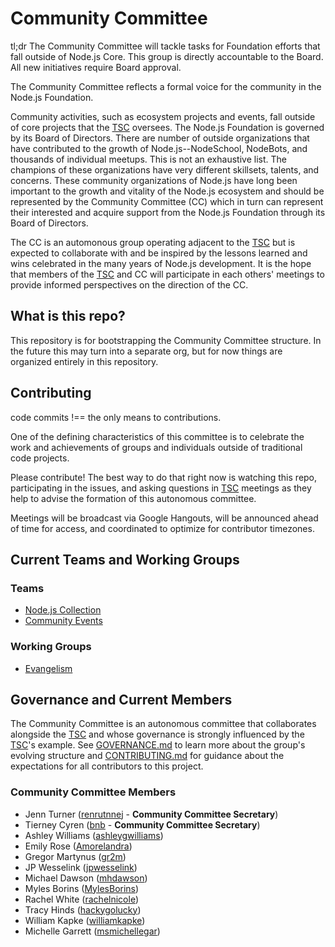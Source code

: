 # Community Committee

tl;dr The Community Committee will tackle tasks for Foundation efforts that fall outside of Node.js Core. This group is directly accountable to the Board. All new initiatives require Board approval.

The Community Committee reflects a formal voice for the community in the Node.js Foundation.

Community activities, such as ecosystem projects and events, fall outside of core projects that the [TSC](https://github.com/nodejs/TSC) oversees. The Node.js Foundation is governed by its Board of Directors. There are number of outside organizations that have contributed to the growth of Node.js--NodeSchool, NodeBots, and thousands of individual meetups. This is not an exhaustive list. The champions of these organizations have very different skillsets, talents, and concerns. These community organizations of Node.js have long been important to the growth and vitality of the Node.js ecosystem and should be represented by the Community Committee (CC) which in turn can represent their interested and acquire support from the Node.js Foundation through its Board of Directors.

The CC is an automonous group operating adjacent to the [TSC](https://github.com/nodejs/TSC) but is expected to collaborate with and be inspired by the lessons learned and wins celebrated in the many years of Node.js development. It is the hope that members of the [TSC](https://github.com/nodejs/TSC) and CC will participate in each others' meetings to provide informed perspectives on the direction of the CC.

## What is this repo?
This repository is for bootstrapping the Community Committee structure. In the future this may turn into a separate org, but for now things are organized entirely in this repository.

## Contributing
code commits !== the only means to contributions.

One of the defining characteristics of this committee is to celebrate the work and achievements of groups and individuals outside of traditional code projects.

Please contribute! The best way to do that right now is watching this repo, participating in the issues, and asking questions in [TSC](https://github.com/nodejs/TSC) meetings as they help to advise the formation of this autonomous committee.

Meetings will be broadcast via Google Hangouts, will be announced ahead of time for access, and coordinated to optimize for contributor timezones.

## Current Teams and Working Groups

### Teams
- [Node.js Collection](https://github.com/nodejs/nodejs-collection)
- [Community Events](https://github.com/nodejs/community-events)

### Working Groups
- [Evangelism](https://github.com/nodejs/evangelism)

## Governance and Current Members

The Community Committee is an autonomous committee that collaborates alongside the [TSC](https://github.com/nodejs/TSC) and whose governance is strongly influenced by the [TSC](https://github.com/nodejs/TSC)'s example. See [GOVERNANCE.md](./GOVERNANCE.md) to learn more about the group's evolving structure and [CONTRIBUTING.md](./CONTRIBUTING.md) for guidance about the expectations for all contributors to this project.

### Community Committee Members
- Jenn Turner ([renrutnnej](https://github.com/renrutnnej) - **Community Committee Secretary**)
- Tierney Cyren ([bnb](https://github.com/bnb) - **Community Committee Secretary**)
- Ashley Williams ([ashleygwilliams](https://github.com/ashleygwilliams))
- Emily Rose ([Amorelandra](https://github.com/Amorelandra))
- Gregor Martynus ([gr2m](https://github.com/gr2m))
- JP Wesselink ([jpwesselink](https://github.com/jpwesselink))
- Michael Dawson ([mhdawson](https://github.com/mhdawson))
- Myles Borins ([MylesBorins](https://github.com/MylesBorins))
- Rachel White ([rachelnicole](https://github.com/rachelnicole))
- Tracy Hinds ([hackygolucky](https://github.com/hackygolucky))
- William Kapke ([williamkapke](https://github.com/williamkapke))
- Michelle Garrett ([msmichellegar](https://github.com/msmichellegar))
